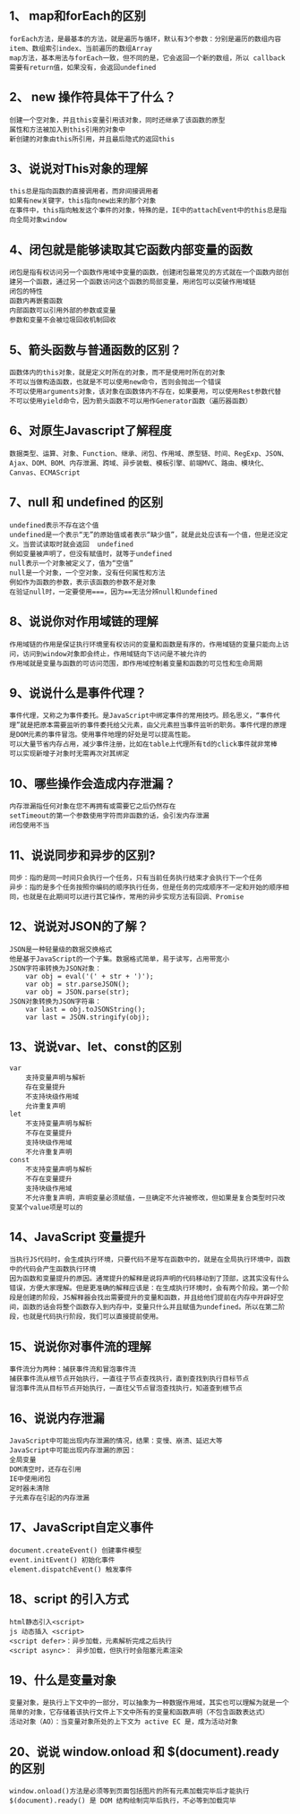 ## 1、 map和forEach的区别
    forEach方法，是最基本的方法，就是遍历与循环，默认有3个参数：分别是遍历的数组内容item、数组索引index、当前遍历的数组Array
    map方法，基本用法与forEach一致，但不同的是，它会返回一个新的数组，所以 callback需要有return值，如果没有，会返回undefined
## 2、 new 操作符具体干了什么？
    创建一个空对象，并且this变量引用该对象，同时还继承了该函数的原型
    属性和方法被加入到this引用的对象中
    新创建的对象由this所引用，并且最后隐式的返回this
## 3、说说对This对象的理解
    this总是指向函数的直接调用者，而非间接调用者
    如果有new关键字，this指向new出来的那个对象
    在事件中，this指向触发这个事件的对象，特殊的是，IE中的attachEvent中的this总是指向全局对象window
## 4、闭包就是能够读取其它函数内部变量的函数
    闭包是指有权访问另一个函数作用域中变量的函数，创建闭包最常见的方式就在一个函数内部创建另一个函数，通过另一个函数访问这个函数的局部变量，用闭包可以突破作用域链
    闭包的特性
    函数内再嵌套函数
    内部函数可以引用外部的参数或变量
    参数和变量不会被垃圾回收机制回收
## 5、箭头函数与普通函数的区别？
    函数体内的this对象，就是定义时所在的对象，而不是使用时所在的对象
    不可以当做构造函数，也就是不可以使用new命令，否则会抛出一个错误 
    不可以使用arguments对象，该对象在函数体内不存在，如果要用，可以使用Rest参数代替
    不可以使用yield命令，因为箭头函数不可以用作Generator函数（遍历器函数）
## 6、对原生Javascript了解程度
    数据类型、运算、对象、Function、继承、闭包、作用域、原型链、时间、RegExp、JSON、Ajax、DOM、BOM、内存泄漏、跨域、异步装载、模板引擎、前端MVC、路由、模块化、Canvas、ECMAScript
## 7、null 和 undefined 的区别
    undefined表示不存在这个值
    undefined是一个表示“无”的原始值或者表示“缺少值”，就是此处应该有一个值，但是还没定义。当尝试读取时就会返回  undefined
    例如变量被声明了，但没有赋值时，就等于undefined
    null表示一个对象被定义了，值为“空值”
    null是一个对象，一个空对象，没有任何属性和方法
    例如作为函数的参数，表示该函数的参数不是对象
    在验证null时，一定要使用===，因为==无法分辨null和undefined
## 8、说说你对作用域链的理解
    作用域链的作用是保证执行环境里有权访问的变量和函数是有序的，作用域链的变量只能向上访问，访问到window对象即会终止，作用域链向下访问是不被允许的
    作用域就是变量与函数的可访问范围，即作用域控制着变量和函数的可见性和生命周期
## 9、说说什么是事件代理？
    事件代理，又称之为事件委托。是JavaScript中绑定事件的常用技巧。顾名思义，“事件代理”就是把原本需要监听的事件委托给父元素，由父元素担当事件监听的职务。事件代理的原理是DOM元素的事件冒泡。使用事件地理的好处是可以提高性能。
    可以大量节省内存占用，减少事件注册，比如在table上代理所有td的click事件就非常棒
    可以实现新增子对象时无需再次对其绑定
## 10、哪些操作会造成内存泄漏？
    内存泄漏指任何对象在您不再拥有或需要它之后仍然存在
    setTimeout的第一个参数使用字符而非函数的话，会引发内存泄漏
    闭包使用不当
## 11、说说同步和异步的区别?
    同步：指的是同一时间只会执行一个任务，只有当前任务执行结束才会执行下一个任务
    异步：指的是多个任务按照你编码的顺序执行任务，但是任务的完成顺序不一定和开始的顺序相同，也就是在此期间可以进行其它操作，常用的异步实现方法有回调、Promise
## 12、说说对JSON的了解？
    JSON是一种轻量级的数据交换格式
    他是基于JavaScript的一个子集。数据格式简单，易于读写，占用带宽小
    JSON字符串转换为JSON对象： 
        var obj = eval('(' + str + ')');
        var obj = str.parseJSON();
        var obj = JSON.parse(str);
    JSON对象转换为JSON字符串：
        var last = obj.toJSONString();
        var last = JSON.stringify(obj);
## 13、说说var、let、const的区别
    var 
        支持变量声明与解析
        存在变量提升
        不支持块级作用域
        允许重复声明 
    let
        不支持变量声明与解析
        不存在变量提升
        支持块级作用域
        不允许重复声明
    const
        不支持变量声明与解析
        不存在变量提升
        支持块级作用域
        不允许重复声明，声明变量必须赋值，一旦确定不允许被修改，但如果是复合类型时只改变某个value项是可以的
## 14、JavaScript 变量提升  
    当执行JS代码时，会生成执行环境，只要代码不是写在函数中的，就是在全局执行环境中，函数中的代码会产生函数执行环境
    因为函数和变量提升的原因。通常提升的解释是说将声明的代码移动到了顶部，这其实没有什么错误，方便大家理解。但是更准确的解释应该是：在生成执行环境时，会有两个阶段。第一个阶段是创建的阶段，JS解释器会找出需要提升的变量和函数，并且给他们提前在内存中开辟好空间，函数的话会将整个函数存入到内存中，变量只什么并且赋值为undefined。所以在第二阶段，也就是代码执行阶段，我们可以直接提前使用。
## 15、说说你对事件流的理解
    事件流分为两种：捕获事件流和冒泡事件流
    捕获事件流从根节点开始执行，一直往子节点查找执行，直到查找到执行目标节点
    冒泡事件流从目标节点开始执行，一直往父节点冒泡查找执行，知道查到根节点
## 16、说说内存泄漏
    JavaScript中可能出现内存泄漏的情况，结果：变慢、崩溃、延迟大等
    JavaScript中可能出现内存泄漏的原因：
    全局变量
    DOM清空时，还存在引用
    IE中使用闭包
    定时器未清除
    子元素存在引起的内存泄漏
## 17、JavaScript自定义事件
    document.createEvent() 创建事件模型
    event.initEvent() 初始化事件
    element.dispatchEvent() 触发事件
## 18、script 的引入方式
    html静态引入<script>
    js 动态插入 <script>
    <script defer>：异步加载，元素解析完成之后执行
    <script async>： 异步加载，但执行时会阻塞元素渲染
## 19、什么是变量对象
    变量对象，是执行上下文中的一部分，可以抽象为一种数据作用域，其实也可以理解为就是一个简单的对象，它存储着该执行文件上下文中所有的变量和函数声明（不包含函数表达式）
    活动对象（AO）：当变量对象所处的上下文为 active EC 是，成为活动对象
## 20、说说 window.onload 和 $(document).ready 的区别
    window.onload()方法是必须等到页面包括图片的所有元素加载完毕后才能执行
    $(document).ready() 是 DOM 结构绘制完毕后执行，不必等到加载完毕

